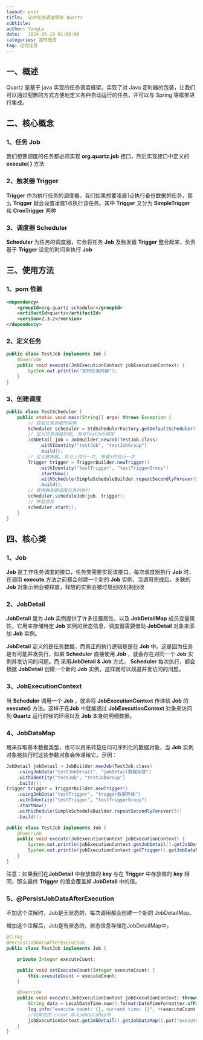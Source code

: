 ```yaml
---
layout: post
title:  定时任务调度框架 Quartz
subtitle:
author: YangLe
date:   2024-05-10 01:00:00
categories: 定时任务
tag: 定时任务
---
```






## 一、概述

Quartz 是基于 java 实现的任务调度框架。实现了对 Java 定时器的包装，让我们可以通过配置的方式方便地定义各种自动运行的任务，并可以与  Spring 等框架进行集成。



## 二、核心概念

### 1、任务 Job

我们想要调度的任务都必须实现 **org.quartz.job** 接口，然后实现接口中定义的 **execute( )** 方法

### 2、触发器 Trigger

**Trigger** 作为执行任务的调度器。我们如果想要凌晨1点执行备份数据的任务，那么 **Trigger** 就会设置凌晨1点执行该任务。其中 **Trigger** 又分为 **SimpleTrigger** 和 **CronTrigger** 两种

### 3、调度器 Scheduler

**Scheduler** 为任务的调度器，它会将任务 **Job** 及触发器 **Trigger** 整合起来，负责基于 **Trigger** 设定的时间来执行 **Job**



## 三、使用方法

### 1、pom 依赖

```xml
<dependency>
    <groupId>org.quartz-scheduler</groupId>
    <artifactId>quartz</artifactId>
    <version>2.3.2</version>
</dependency>
```

### 2、定义任务

```java
public class TestJob implements Job {
    @Override
    public void execute(JobExecutionContext jobExecutionContext) {
        System.out.println("定时任务内容");
    }
}
```

### 3、创建调度

```java
public class TestScheduler {
    public static void main(String[] args) throws Exception {
        // 获取任务调度的实例
        Scheduler scheduler = StdSchedulerFactory.getDefaultScheduler();
        // 定义任务调度实例, 并与TestJob绑定
        JobDetail job = JobBuilder.newJob(TestJob.class)
            .withIdentity("testJob", "testJobGroup")
            .build();
        // 定义触发器, 会马上执行一次, 接着5秒执行一次
        Trigger trigger = TriggerBuilder.newTrigger()
            .withIdentity("testTrigger", "testTriggerGroup")
            .startNow()
            .withSchedule(SimpleScheduleBuilder.repeatSecondlyForever(5))
            .build();
        // 使用触发器调度任务的执行
        scheduler.scheduleJob(job, trigger);
        // 开启任务
        scheduler.start();
    }
}
```



## 四、核心类

### 1、Job

**Job** 是工作任务调度的接口，任务类需要实现该接口。每次调度器执行 **Job** 时，在调用 **execute** 方法之前都会创建一个新的 **Job** 实例，当调用完成后，关联的 **Job** 对象示例会被释放，释放的实例会被垃圾回收机制回收

### 2、JobDetail

**JobDetail** 是为 **Job** 实例提供了许多设置属性，以及 **JobDetailMap** 成员变量属性，它用来存储特定 **Job** 实例的状态信息，调度器需要借助 **JobDetail** 对象来添加 **Job** 实例。

**JobDetail** 定义的是任务数据，而真正的执行逻辑是是在 **Job** 中。这是因为任务是有可能并发执行，如果 **Scheduler** 直接使用 **Job** ，就会存在对同一个 **Job** 实例并发访问的问题。而 采用**JobDetail & Job** 方式， **Scheduler** 每次执行，都会根据 **JobDetail** 创建一个新的 **Job** 实例，这样就可以规避并发访问的问题。

### 3、JobExecutionContext

当 **Scheduler** 调用一个 **Job** ，就会将 **JobExecutionContext** 传递给 **Job** 的 **execute()** 方法。这样子在**Job** 中就能通过 **JobExecutionContext** 对象来访问到 **Quartz** 运行时候的环境以及 **Job** 本身的明细数据。

### 4、JobDataMap

用来存取基本数据类型，也可以用来转载任何可序列化的数据对象，当 **Job** 实例对象被执行时这些参数对象会传递给它。示例：

```java
JobDetail jobDetail = JobBuilder.newJob(TestJob.class)
    .usingJobData("testJobDetail", "jobDetail数据存放")
    .withIdentity("testJob", "testJobGroup")
    .build();
Trigger trigger = TriggerBuilder.newTrigger()
    .usingJobData("testTrigger", "trigger数据存放")
    .withIdentity("testTrigger", "testTriggerGroup")
    .startNow()
    .withSchedule(SimpleScheduleBuilder.repeatSecondlyForever(5))
    .build();

public class TestJob implements Job {
    @Override
    public void execute(JobExecutionContext jobExecutionContext) {
        System.out.println(jobExecutionContext.getJobDetail().getJobDataMap().get("testJobDetail"));
        System.out.println(jobExecutionContext.getTrigger().getJobDataMap().get("testTrigger"));
    }
}
```

注意：如果我们在**JobDetail** 中存放值的 **key** 与在 **Trigger** 中存放值的 **key** 相同，那么最终 **Trigger** 的值会覆盖掉 **JobDetail** 中的值。

### 5、@PersistJobDataAfterExecution

不加这个注解时，Job是无状态的，每次调用都会创建一个新的 JobDetailMap。

增加这个注解后，Job是有状态的，状态信息存储在JobDetailMap中。

```java
@Slf4j
@PersistJobDataAfterExecution
public class TestJob implements Job {

    private Integer executeCount;

    public void setExecuteCount(Integer executeCount) {
        this.executeCount = executeCount;
    }

    @Override
    public void execute(JobExecutionContext jobExecutionContext) throws JobExecutionException {
        String data = LocalDateTime.now().format(DateTimeFormatter.ofPattern("yyyy-MM-dd HH:mm:ss"));
        log.info("execute count: {}, current time: {}", ++executeCount, data);
        //将累加的 count 存入JobDataMap中
        jobExecutionContext.getJobDetail().getJobDataMap().put("executeCount", executeCount);
    }
}
```

